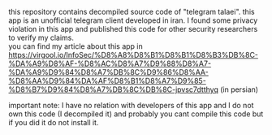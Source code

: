 this repository contains decompiled source code of "telegram talaei". this app is an unofficial telegram client developed in iran. 
I found some privacy violation in this app and published this code for other security researchers to verify my claims.  
you can find my article about this app in https://virgool.io/InfoSec/%D8%A8%D8%B1%D8%B1%D8%B3%DB%8C-%DA%A9%D8%AF-%D8%AC%D8%A7%D9%88%D8%A7-%DA%A9%D9%84%D8%A7%DB%8C%D9%86%D8%AA-%D8%AA%D9%84%DA%AF%D8%B1%D8%A7%D9%85-%D8%B7%D9%84%D8%A7%DB%8C%DB%8C-jpvsc7dtthyq (in persian)

important note: I have no relation with developers of this app and I do not own this code (I decompiled it) and probably you cant compile this code but if you did it do not install it.